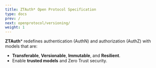 ```yaml
---
title: ZTAuth* Open Protocol Specification
type: docs
prev: /
next: openprotocol/versioning/
weight: 1
---
```


**ZTAuth*** redefines authentication (AuthN) and authorization (AuthZ) with models that are:

- **Transferable**, **Versionable**, **Immutable**, and **Resilient**.
- Enable **trusted models** and Zero Trust security.
